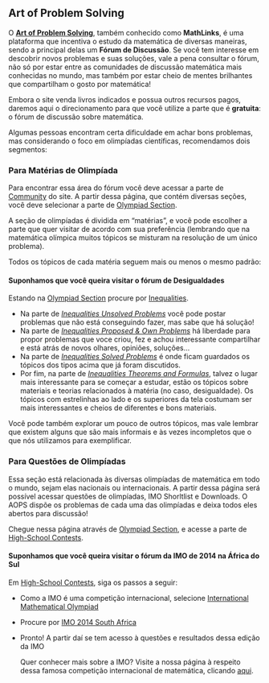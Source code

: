 
## Art of Problem Solving

O **[Art of Problem Solving](http://www.artofproblemsolving.com)**, também conhecido como **MathLinks**, é uma plataforma que incentiva o estudo da matemática de diversas maneiras, sendo a principal delas um **Fórum de Discussão**. Se você tem interesse em descobrir novos problemas e suas soluções, vale a pena consultar o fórum, não só por estar entre as comunidades de discussão matemática mais conhecidas no mundo, mas também por estar cheio de mentes brilhantes que compartilham o gosto por matemática!

Embora o site venda livros indicados e possua outros recursos pagos, daremos aqui o direcionamento para que você utilize a parte que é **gratuita**: o fórum de discussão sobre matemática.

Algumas pessoas encontram certa dificuldade em achar bons problemas, mas considerando o foco em olimpíadas científicas, recomendamos dois segmentos:

### Para Matérias de Olimpíada

Para encontrar essa área do fórum você deve acessar a parte de [Community](http://www.artofproblemsolving.com/Forum/index.php) do site. A partir dessa página, que contém diversas seções, você deve selecionar a parte de [Olympiad Section](http://www.artofproblemsolving.com/Forum/viewforum.php?f=217).

A seção de olimpíadas é dividida em “matérias”, e você pode escolher a parte que quer visitar de acordo com sua preferência (lembrando que na matemática olímpica muitos tópicos se misturam na resolução de um único problema). 

Todos os tópicos de cada matéria seguem mais ou menos o mesmo padrão:

#### **Suponhamos que você queira visitar o fórum de Desigualdades**

Estando na [Olympiad Section](http://www.artofproblemsolving.com/Forum/viewforum.php?f=217) procure por [Inequalities](http://www.artofproblemsolving.com/Forum/viewforum.php?f=32).

- Na parte de [*Inequalities Unsolved Problems*](http://www.artofproblemsolving.com/Forum/viewforum.php?f=51) você pode postar problemas que não está conseguindo fazer, mas sabe que há solução!
- Na parte de [*Inequalities Proposed & Own Problems*](http://www.artofproblemsolving.com/Forum/viewforum.php?f=52) há liberdade para propor problemas que voce criou, fez e achou interessante compartilhar e está atrás de novos olhares, opiniões, soluções…
- Na parte de [*Inequalities Solved Problems*](http://www.artofproblemsolving.com/Forum/viewforum.php?f=54) é onde ficam guardados os tópicos dos tipos acima que já foram discutidos.
- Por fim, na parte de [*Inequalities Theorems and Formulas*](http://www.artofproblemsolving.com/Forum/viewforum.php?f=55), talvez o lugar mais interessante para se começar a estudar, estão os tópicos sobre materiais e teorias relacionados à matéria (no caso, desigualdade). Os tópicos com estrelinhas ao lado e os superiores da tela costumam ser mais interessantes e cheios de diferentes e bons materiais.


Você pode também explorar um pouco de outros tópicos, mas vale lembrar que existem alguns que são mais informais e às vezes incompletos que o que nós utilizamos para exemplificar.

### Para Questões de Olimpíadas

Essa seção está relacionada às diversas olimpíadas de matemática em todo o mundo, sejam elas nacionais ou internacionais. A partir dessa página será possível acessar questões de olimpíadas, IMO Shorltlist e Downloads. O AOPS dispõe os problemas de cada uma das olimpíadas e deixa todos eles abertos para discussão!

Chegue nessa página através de [Olympiad Section](http://www.artofproblemsolving.com/Forum/viewforum.php?f=217), e acesse a parte de [High-School Contests](http://www.artofproblemsolving.com/Forum/viewforum.php?f=245).

#### **Suponhamos que você queira visitar o fórum da IMO de 2014 na África do Sul**

Em [High-School Contests](http://www.artofproblemsolving.com/Forum/viewforum.php?f=245), siga os passos a seguir:

- Como a IMO é uma competição internacional, selecione [International Mathematical Olympiad](http://www.artofproblemsolving.com/Forum/viewforum.php?f=87)
- Procure por [IMO 2014 South Africa](http://www.artofproblemsolving.com/Forum/viewforum.php?f=1097)
- Pronto! A partir daí se tem acesso à questões e resultados dessa edição da IMO


  Quer conhecer mais sobre a IMO? Visite a nossa página à respeito dessa famosa competição internacional de matemática, clicando [aqui](http://www.qilabs.org/guias/olimpiadas-matematica/acervo/imo).
